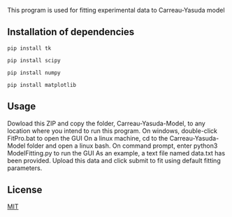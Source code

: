 This program is used for fitting experimental data to Carreau-Yasuda model

## Installation of dependencies

`pip install tk`

`pip install scipy`

`pip install numpy`

`pip install matplotlib`

## Usage
Dowload this ZIP and copy the folder, Carreau-Yasuda-Model, to any location where you intend to run this program. On windows, double-click FitPro.bat to open the GUI
On a linux machine, cd to the Carreau-Yasuda-Model folder and open a linux bash. On command prompt, enter python3  ModelFitting.py to run the GUI
As an example, a text file named data.txt has been provided. Upload this data and click submit to fit using default fitting parameters.


## License
[MIT](https://choosealicense.com/licenses/mit/)

